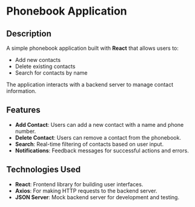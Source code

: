 # Phonebook Application

## Description
A simple phonebook application built with **React** that allows users to:

- Add new contacts
- Delete existing contacts
- Search for contacts by name

The application interacts with a backend server to manage contact information.

## Features
- **Add Contact**: Users can add a new contact with a name and phone number.
- **Delete Contact**: Users can remove a contact from the phonebook.
- **Search**: Real-time filtering of contacts based on user input.
- **Notifications**: Feedback messages for successful actions and errors.

## Technologies Used
- **React**: Frontend library for building user interfaces.
- **Axios**: For making HTTP requests to the backend server.
- **JSON Server**: Mock backend server for development and testing.

